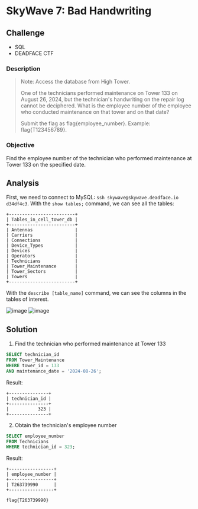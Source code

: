 # SkyWave 7: Bad Handwriting
## Challenge
- SQL
- DEADFACE CTF

### Description
>Note: Access the database from High Tower.
>
>One of the technicians performed maintenance on Tower 133 on August 26, 2024, but the technician's handwriting on the repair log cannot be deciphered. What is the employee number of the employee who conducted maintenance on that tower and on that date?
>
>Submit the flag as flag{employee_number}. Example: flag{T123456789}.
### Objective
Find the employee number of the technician who performed maintenance at Tower 133 on the specified date.

## Analysis
First, we need to connect to MySQL: `ssh skywave@skywave.deadface.io` `d34df4c3`.
With the `show tables;` command, we can see all the tables:
```
+-------------------------+
| Tables_in_cell_tower_db |
+-------------------------+
| Antennas                |
| Carriers                |
| Connections             |
| Device_Types            |
| Devices                 |
| Operators               |
| Technicians             |
| Tower_Maintenance       |
| Tower_Sectors           |
| Towers                  |
+-------------------------+
```
With the `describe [table_name]` command, we can see the columns in the tables of interest.

![image](https://github.com/user-attachments/assets/e5895fbe-b150-4c24-a754-9cfc27b8aba5)
![image](https://github.com/user-attachments/assets/deaef8b2-1dea-40d2-b2e6-d33ae520343e)

## Solution
1. Find the technician who performed maintenance at Tower 133
```SQL
SELECT technician_id
FROM Tower_Maintenance
WHERE tower_id = 133
AND maintenance_date = '2024-08-26';
```
Result:
```
+---------------+
| technician_id |
+---------------+
|           323 |
+---------------+
```
2. Obtain the technician's employee number
```SQL
SELECT employee_number
FROM Technicians
WHERE technician_id = 323;
```
Result:
```
+-----------------+
| employee_number |
+-----------------+
| T263739990      |
+-----------------+
```
`flag{T263739990}`
